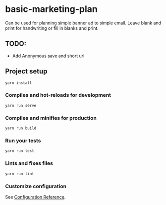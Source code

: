 # basic-marketing-plan
Can be used for planning simple banner ad to simple email. Leave blank and print for handwriting or fill in blanks and print.

## TODO: 

- Add Anonymous save and short url


## Project setup
```
yarn install
```

### Compiles and hot-reloads for development
```
yarn run serve
```

### Compiles and minifies for production
```
yarn run build
```

### Run your tests
```
yarn run test
```

### Lints and fixes files
```
yarn run lint
```

### Customize configuration
See [Configuration Reference](https://cli.vuejs.org/config/).
